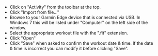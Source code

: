 * Click on "Activity" from the toolbar at the top.<br>
* Click "Import from file..."<br>
* Browse to your Garmin Edge device that is connected via USB.  In Windows 7 this will be listed under "Computer" on the left side of the window.<br>
* Select the appropriate workout file with the ".fit" extension.<br>
* Click "Open"<br>
* Click "Save" when asked to confirm the workout date & time.  If the date & time is incorrect you can modify it before clicking "Save".